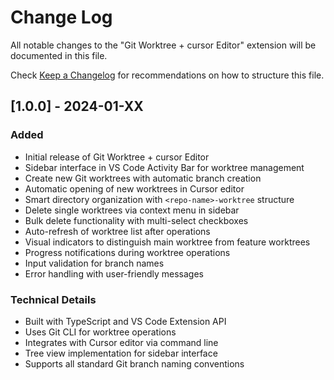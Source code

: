 # Change Log

All notable changes to the "Git Worktree + cursor Editor" extension will be documented in this file.

Check [Keep a Changelog](http://keepachangelog.com/) for recommendations on how to structure this file.

## [1.0.0] - 2024-01-XX

### Added

- Initial release of Git Worktree + cursor Editor
- Sidebar interface in VS Code Activity Bar for worktree management
- Create new Git worktrees with automatic branch creation
- Automatic opening of new worktrees in Cursor editor
- Smart directory organization with `<repo-name>-worktree` structure
- Delete single worktrees via context menu in sidebar
- Bulk delete functionality with multi-select checkboxes
- Auto-refresh of worktree list after operations
- Visual indicators to distinguish main worktree from feature worktrees
- Progress notifications during worktree operations
- Input validation for branch names
- Error handling with user-friendly messages

### Technical Details

- Built with TypeScript and VS Code Extension API
- Uses Git CLI for worktree operations
- Integrates with Cursor editor via command line
- Tree view implementation for sidebar interface
- Supports all standard Git branch naming conventions
